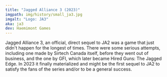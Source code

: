 ```yaml
---
title: "Jagged Alliance 3 (2023)"
imgpath: img/history/small_ja3.jpg
imgalt: "Logo: JA3"
aka: ja3
dev: Haemimont Games
---
```


Jagged Alliance 3, an official, direct sequel to JA2 was a game that just didn't happen for the longest of times. There were some serious attempts, including one made by Sirtech Canada itself, before they went out of business, and the one by GFI, which later became Hired Guns: The Jagged Edge. In 2023 it finally materialized and might be the first sequel to JA2 to satisfy the fans of the series and/or to be a general success.


